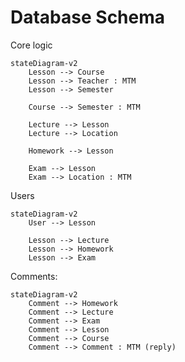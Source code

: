 # Database Schema

Core logic

```mermaid
stateDiagram-v2
    Lesson --> Course
    Lesson --> Teacher : MTM
    Lesson --> Semester

    Course --> Semester : MTM

    Lecture --> Lesson
    Lecture --> Location

    Homework --> Lesson

    Exam --> Lesson
    Exam --> Location : MTM
```

Users

```mermaid
stateDiagram-v2
    User --> Lesson

    Lesson --> Lecture
    Lesson --> Homework
    Lesson --> Exam
```

Comments:

```mermaid
stateDiagram-v2
    Comment --> Homework
    Comment --> Lecture
    Comment --> Exam
    Comment --> Lesson
    Comment --> Course
    Comment --> Comment : MTM (reply)

```
